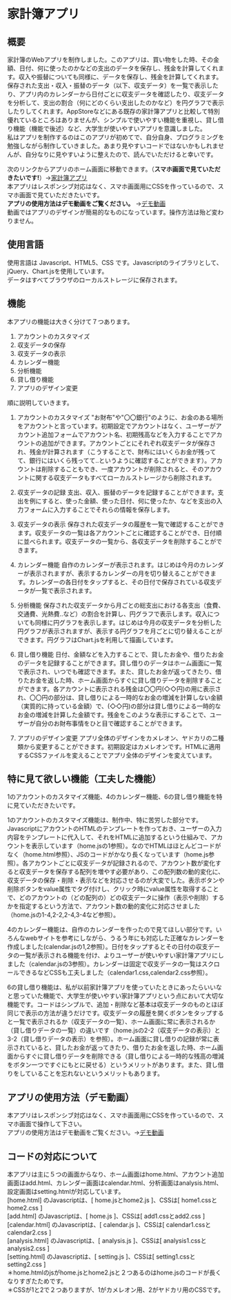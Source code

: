 # 家計簿アプリ

## 概要
家計簿のWebアプリを制作しました。このアプリは、買い物をした時、その金額、日付、何に使ったのかなどの支出のデータを保存し、残金を計算してくれます。収入や振替についても同様に、データを保存し、残金を計算してくれます。保存された支出・収入・振替のデータ（以下、収支データ）を一覧で表示したり、アプリ内のカレンダーから日付ごとに収支データを確認したり、収支データを分析して、支出の割合（何にどのくらい支出したのかなど）を円グラフで表示したりしてくれます。AppStoreなどにある既存の家計簿アプリと比較して特別優れているところはありませんが、シンプルで使いやすい機能を重視し、貸し借り機能（機能で後述）など、大学生が使いやすいアプリを意識しました。  
私はアプリを制作するのはこのアプリが初めてで、自分自身、プログラミングを勉強しながら制作していきました。あまり見やすいコードではないかもしれませんが、自分なりに見やすいように整えたので、読んでいただけると幸いです。  

次のリンクからアプリのホーム画面に移動できます。（**スマホ画面で見ていただきたいです!**）→[家計簿アプリ](https://staba-tatsujin.ssl-lolipop.jp/kakeibo/home.html)  
本アプリはレスポンシブ対応はなく、スマホ画面用にCSSを作っているので、スマホ画面で見ていただきたいです。  
**アプリの使用方法はデモ動画をご覧ください。** →[デモ動画](https://youtu.be/GnH3DIdn9L4)   
動画ではアプリのデザインが簡易的なものになっています。操作方法は殆ど変わりません。

## 使用言語
使用言語は Javascript、HTML5、CSS です。Javascriptのライブラリとして、jQuery、Chart.jsを使用しています。  
データはすべてブラウザのローカルストレージに保存されます。

## 機能
本アプリの機能は大きく分けて７つあります。  
1. アカウントのカスタマイズ
2. 収支データの保存
3. 収支データの表示
4. カレンダー機能
5. 分析機能
6. 貸し借り機能
7. アプリのデザイン変更
  
順に説明していきます。  
1. アカウントのカスタマイズ
"お財布"や"〇〇銀行"のように、お金のある場所をアカウントと言っています。初期設定でアカウントはなく、ユーザーがアカウント追加フォームでアカウント名、初期残高などを入力することでアカウントの追加ができます。アカウントごとにそれぞれ収支データが保存され、残金が計算されます（こうすることで、財布にはいくらお金が残ってて、銀行にはいくら残ってて..というように確認することができます）。アカウントは削除することもでき、一度アカウントが削除されると、そのアカウントに関する収支データもすべてローカルストレージから削除されます。

2. 収支データの記録
支出、収入、振替のデータを記録することができます。支出を例にすると、使った金額、使った日付、何に使ったか、などを支出の入力フォームに入力することでそれらの情報を保存します。

3. 収支データの表示
保存された収支データの履歴を一覧で確認することができます。収支データの一覧は各アカウントごとに確認することができ、日付順に並べられます。収支データの一覧から、各収支データを削除することができます。

4. カレンダー機能
自作のカレンダーが表示されます。はじめは今月のカレンダーが表示されますが、表示するカレンダーの月を切り替えることができます。カレンダーの各日付をタップすると、その日付で保存されている収支データが一覧で表示されます。

5. 分析機能
保存された収支データから月ごとの総支出における各支出（食費、交通費、光熱費..など）の割合を計算し、円グラフで表示します。収入についても同様に円グラフを表示します。はじめは今月の収支データを分析した円グラフが表示されますが、表示する円グラフを月ごとに切り替えることができます。円グラフはChart.jsを利用して描画しています。

6. 貸し借り機能
日付、金額などを入力することで、貸したお金や、借りたお金のデータを記録することができます。貸し借りのデータはホーム画面に一覧で表示され、いつでも確認できます。また、貸したお金が返ってきたり、借りたお金を返した時、ホーム画面からすぐに貸し借りデータを削除することができます。各アカウントに表示される残金は〇〇円(◇◇円)の用に表示され、〇〇円の部分は、貸し借りによる一時的なお金の増減を計算しない金額（実質的に持っている金額）で、(◇◇円)の部分は貸し借りによる一時的なお金の増減を計算した金額です。残金をこのような表示にすることで、ユーザーが自分のお財布事情をひと目で確認することができます。

7. アプリのデザイン変更
アプリ全体のデザインをカメレオン、ヤドカリの二種類から変更することができます。初期設定はカメレオンです。HTMLに適用するCSSファイルを変えることでアプリ全体のデザインを変えています。

## 特に見て欲しい機能（工夫した機能）
1のアカウントのカスタマイズ機能、4のカレンダー機能、6の貸し借り機能を特に見ていただきたいです。  

1のアカウントのカスタマイズ機能は、制作中、特に苦労した部分です。JavascriptにアカウントのHTMLのテンプレートを作っておき、ユーザーの入力内容をテンプレートに代入して、それをHTMLに追加するという仕組みで、アカウントを表示しています（home.jsの1参照）。なのでHTMLはほとんどコードがなく（home.html参照）、JSのコードがかなり長くなっています（home.js参照）。各アカウントごとに収支データが記録されるので、アカウント数が変化すると収支データを保存する配列を増やす必要があり、この配列数の動的変化に、収支データの保存・削除・表示などを対応させるのが大変でした。表示ボタンや削除ボタンをvalue属性でタグ付けし、クリック時にvalue属性を取得することで、どのアカウントの（どの配列の）どの収支データに操作（表示や削除）するかを指定するという方法で、アカウント数の動的変化に対応させました（home.jsの1-4,2-2,2-4,3-4など参照）。   
  
4のカレンダー機能は、自作のカレンダーを作ったので見てほしい部分です。いろんなwebサイトを参考にしながら、うるう年にも対応した正確なカレンダーを作成しました(calendar.jsの1,2参照）。日付をタップするとその日付の収支データの一覧が表示される機能を付け、よりユーザーが使いやすい家計簿アプリにしました（calendar.jsの3参照）。カレンダーは固定で収支データの一覧はスクロールできるなどCSSも工夫しました（calendar1.css,calendar2.css参照）。  
  
6の貸し借り機能は、私が以前家計簿アプリを使っていたときにあったらいいなと思っていた機能で、大学生が使いやすい家計簿アプリという点において大切な機能です。コードはシンプルで、追加・削除など基本は収支データのものとほぼ同じで表示の方法が違うだけです。収支データの履歴を開くボタンをタップすると一覧で表示されるか（収支データの一覧）、ホーム画面に常に表示されるか（貸し借りデータの一覧）の違いです（home.jsの2-2（収支データの表示）と3-2（貸し借りデータの表示）を参照）。ホーム画面に貸し借りの記録が常に表示されていると、貸したお金が返ってきたり、借りたお金を返した時、ホーム画面からすぐに貸し借りデータを削除できる（貸し借りによる一時的な残高の増減をボタン一つですぐにもとに戻せる）というメリットがあります。また、貸し借りをしていることを忘れないというメリットもあります。   

## アプリの使用方法（デモ動画）
本アプリはレスポンシブ対応はなく、スマホ画面用にCSSを作っているので、スマホ画面で操作して下さい。  
アプリの使用方法はデモ動画をご覧ください。→[デモ動画](https://youtu.be/GnH3DIdn9L4) 

## コードの対応について
本アプリは主に５つの画面からなり、ホーム画面はhome.html、アカウント追加画面はadd.html、カレンダー画面はcalendar.html、分析画面はanalysis.html、設定画面はsetting.htmlが対応しています。  
[home.html] のJavascriptは、[ home.jsとhome2.js ]、CSSは[ home1.cssとhome2.css ]  
[add.html] のJavascriptは、[ home.js ]、CSSは[ add1.cssとadd2.css ]  
[calendar.html] のJavascriptは、[ calendar.js ]、CSSは[ calendar1.cssとcalendar2.css ]  
[analysis.html] のJavascriptは、[ analysis.js ]、CSSは[ analysis1.cssとanalysis2.css ]  
[setting.html] のJavascriptは、[ setting.js ]、CSSは[ setting1.cssとsetting2.css ]  
＊home.htmlのjsがhome.jsとhome2.jsと２つあるのはhome.jsのコードが長くなりすぎたためです。  
＊CSSが1と2で２つありますが、1がカメレオン用、2がヤドカリ用のCSSです。  
